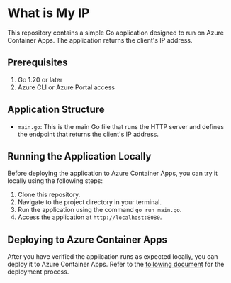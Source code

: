 # What is My IP
  
This repository contains a simple Go application designed to run on Azure Container Apps. The application returns the client's IP address.  
  
## Prerequisites  
  
1. Go 1.20 or later  
2. Azure CLI or Azure Portal access  
  
## Application Structure  
  
- `main.go`: This is the main Go file that runs the HTTP server and defines the endpoint that returns the client's IP address.  
  
## Running the Application Locally  
  
Before deploying the application to Azure Container Apps, you can try it locally using the following steps:  
  
1. Clone this repository.  
2. Navigate to the project directory in your terminal.  
3. Run the application using the command `go run main.go`.  
4. Access the application at `http://localhost:8080`.  
  
## Deploying to Azure Container Apps  
  
After you have verified the application runs as expected locally, you can deploy it to Azure Container Apps. Refer to the [following document](https://github.com/groovy-sky/azure/tree/master/container-app-00#introduction) for the deployment process.  
  

